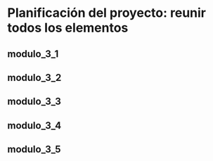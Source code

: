 # Planificación del proyecto: reunir todos los elementos

## modulo_3_1

## modulo_3_2

## modulo_3_3

## modulo_3_4

## modulo_3_5
